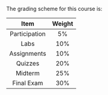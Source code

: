 The grading scheme for this course is:

|     Item      | Weight |
| :-----------: | :----: |
| Participation |   5%   |
|     Labs      |  10%   |
|  Assignments  |  10%   |
|    Quizzes    |  20%   |
|    Midterm    |  25%   |
|  Final Exam   |  30%   |

<!-- ```{attention} 
All deadlines in this course have an automatic 48 hour grace period after the due dates listed above.
Any submissions submitted past the grace period will not be graded (with some exceptions).
``` -->

<!-- ```{note}
Note: Any requests for changes to final exams must be sent to the office of the Associate Dean of Students (bsasdeansoffice.ubco@ubc.ca).
``` -->